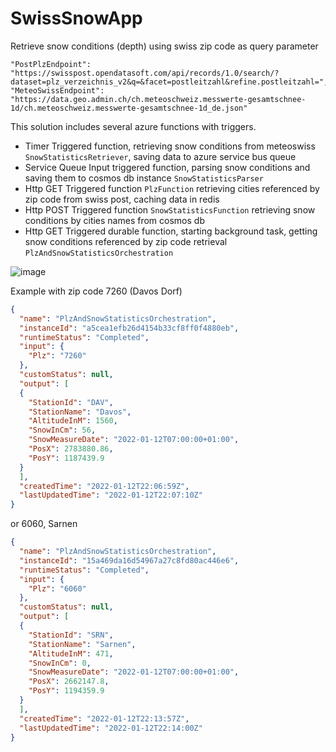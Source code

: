 # SwissSnowApp

Retrieve snow conditions (depth) using swiss zip code as query parameter

```
"PostPlzEndpoint": "https://swisspost.opendatasoft.com/api/records/1.0/search/?dataset=plz_verzeichnis_v2&q=&facet=postleitzahl&refine.postleitzahl=",
"MeteoSwissEndpoint": "https://data.geo.admin.ch/ch.meteoschweiz.messwerte-gesamtschnee-1d/ch.meteoschweiz.messwerte-gesamtschnee-1d_de.json"
```

This solution includes several azure functions with triggers.
- Timer Triggered function, retrieving snow conditions from meteoswiss ```SnowStatisticsRetriever```, saving data to azure service bus queue
- Service Queue Input triggered function, parsing snow conditions and saving them to cosmos db instance ```SnowStatisticsParser```
- Http GET Triggered function ```PlzFunction``` retrieving cities referenced by zip code from swiss post, caching data in redis
- Http POST Triggered function ```SnowStatisticsFunction``` retrieving snow conditions by cities names from cosmos db
- Http GET Triggered durable function, starting background task, getting snow conditions referenced by zip code retrieval ```PlzAndSnowStatisticsOrchestration```

![image](https://user-images.githubusercontent.com/58469901/149235990-7d455c59-c0db-40a2-a84e-26a822cd5a30.png)


Example with zip code 7260 (Davos Dorf)
```json
{
  "name": "PlzAndSnowStatisticsOrchestration",
  "instanceId": "a5cea1efb26d4154b33cf8ff0f4880eb",
  "runtimeStatus": "Completed",
  "input": {
    "Plz": "7260"
  },
  "customStatus": null,
  "output": [
  {
    "StationId": "DAV",
    "StationName": "Davos",
    "AltitudeInM": 1560,
    "SnowInCm": 56,
    "SnowMeasureDate": "2022-01-12T07:00:00+01:00",
    "PosX": 2783880.86,
    "PosY": 1187439.9
  }
  ],
  "createdTime": "2022-01-12T22:06:59Z",
  "lastUpdatedTime": "2022-01-12T22:07:10Z"
}
```

or 6060, Sarnen
```json
{
  "name": "PlzAndSnowStatisticsOrchestration",
  "instanceId": "15a469da16d54967a27c8fd80ac446e6",
  "runtimeStatus": "Completed",
  "input": {
    "Plz": "6060"
  },
  "customStatus": null,
  "output": [
  {
    "StationId": "SRN",
    "StationName": "Sarnen",
    "AltitudeInM": 471,
    "SnowInCm": 0,
    "SnowMeasureDate": "2022-01-12T07:00:00+01:00",
    "PosX": 2662147.8,
    "PosY": 1194359.9
  }
  ],
  "createdTime": "2022-01-12T22:13:57Z",
  "lastUpdatedTime": "2022-01-12T22:14:00Z"
}
```
